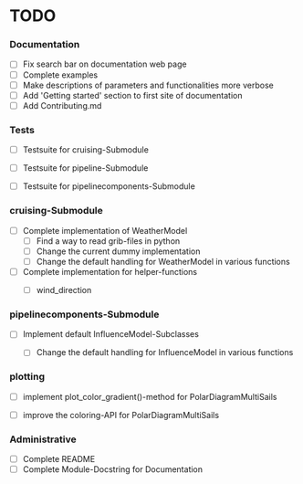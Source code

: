 # TODO 

### Documentation
- [ ] Fix search bar on documentation web page
- [ ] Complete examples
- [ ] Make descriptions of parameters and functionalities more verbose
- [ ] Add 'Getting started' section to first site of documentation
- [ ] Add Contributing.md

### Tests
- [ ] Testsuite for cruising-Submodule
- [ ] Testsuite for pipeline-Submodule
- [ ] Testsuite for pipelinecomponents-Submodule


### cruising-Submodule
- [ ] Complete implementation of WeatherModel
  - [ ] Find a way to read grib-files in python
  - [ ] Change the current dummy implementation 
  - [ ] Change the default handling for WeatherModel in various functions
- [ ] Complete implementation for helper-functions
  - [ ] wind_direction


### pipelinecomponents-Submodule
- [ ] Implement default InfluenceModel-Subclasses
  - [ ] Change the default handling for InfluenceModel in various functions


### plotting
- [ ] implement plot_color_gradient()-method for PolarDiagramMultiSails
- [ ] improve the coloring-API for PolarDiagramMultiSails



### Administrative
- [ ] Complete README
- [ ] Complete Module-Docstring for Documentation
